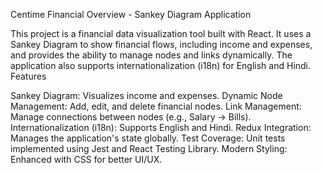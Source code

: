 Centime Financial Overview - Sankey Diagram Application

This project is a financial data visualization tool built with React. It uses a Sankey Diagram to show financial flows, including income and expenses, and provides the ability to manage nodes and links dynamically. The application also supports internationalization (i18n) for English and Hindi.
Features

Sankey Diagram: Visualizes income and expenses.
Dynamic Node Management: Add, edit, and delete financial nodes.
Link Management: Manage connections between nodes (e.g., Salary → Bills).
Internationalization (i18n): Supports English and Hindi.
Redux Integration: Manages the application's state globally.
Test Coverage: Unit tests implemented using Jest and React Testing Library.
Modern Styling: Enhanced with CSS for better UI/UX.